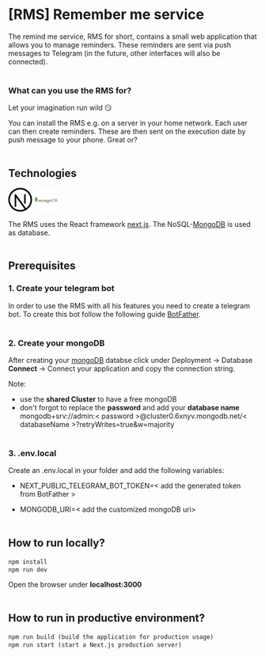 # [RMS] Remember me service

The remind me service, RMS for short, contains a small web application that allows you to manage reminders. These reminders are sent via push messages to Telegram (in the future, other interfaces will also be connected).
<br/><br/>

### What can you use the RMS for?

Let your imagination run wild :smirk:

You can install the RMS e.g. on a server in your home network. Each user can then create reminders. These are then sent on the execution date by push message to your phone. Great or?
<br/><br/>

## Technologies

![Next.js](/docs/icons/9073320_nextjs_icon.png)
![MongoDB](/docs/icons/1012822_code_development_logo_mongodb_programming_icon.png)

The RMS uses the React framework [next.js](https://nextjs.org/docs).
The NoSQL-[MongoDB](https://www.mongodb.com/docs/) is used as database.
<br/><br/>

## Prerequisites

### 1. Create your telegram bot

In order to use the RMS with all his features you need to create a telegram bot. To create this bot follow the following guide [BotFather](https://core.telegram.org/bots#6-botfather).
<br/><br/>

### 2. Create your mongoDB

After creating your [mongoDB](https://www.mongodb.com/cloud/atlas/lp/try2-de?utm_source=google&utm_campaign=gs_emea_germany_search_core_brand_atlas_desktop&utm_term=mongodb&utm_medium=cpc_paid_search&utm_ad=e&utm_ad_campaign_id=12212624524&adgroup=115749704783&gclid=Cj0KCQjw8amWBhCYARIsADqZJoUgHNa73lhAowO1QxTTUkIzLGEo52iHA4t5QUR1jCB8w4OqX7ow15UaAvh9EALw_wcB) databse click under Deployment -> Database **Connect** -> Connect your application and copy the connection string.

Note: 
- use the **shared Cluster** to have a free mongoDB
- don't forgot to replace the **password** and add your  **database name** <br>
mongodb+srv://admin:< password >@cluster0.6xnyv.mongodb.net/< databaseName >?retryWrites=true&w=majority
<br/><br/>

### 3. .env.local

Create an .env.local in your folder and add the following variables:

- NEXT_PUBLIC_TELEGRAM_BOT_TOKEN=< add the generated token from BotFather >

- MONGODB_URI=< add the customized mongoDB uri>
<br/><br/>

## How to run locally?

```
npm install
npm run dev
```

Open the browser under **localhost:3000**
<br/><br/>

## How to run in productive environment?

```
npm run build (build the application for production usage)
npm run start (start a Next.js production server)
```